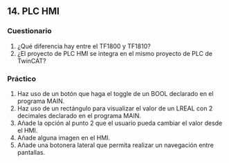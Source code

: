 ## 14. PLC HMI ##
### Cuestionario ###
1. ¿Qué diferencia hay entre el TF1800 y TF1810?
2. ¿El proyecto de PLC HMI se integra en el mismo proyecto de PLC de TwinCAT?

### Práctico ###
1. Haz uso de un botón que haga el toggle de un BOOL declarado en el programa MAIN.
2. Haz uso de un rectángulo para visualizar el valor de un LREAL con 2 decimales declarado en el programa MAIN.
3. Añade la opción al punto 2 que el usuario pueda cambiar el valor desde el HMI.
4. Añade alguna imagen en el HMI.
5. Añade una botonera lateral que permita realizar un navegación entre pantallas. 
